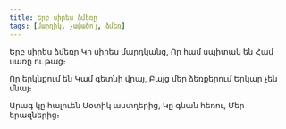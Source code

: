 ```yaml
---
title: Երբ սիրես ձմեռը
tags: [մարդիկ, չափածոյ, ձմեռ]
---
```


Երբ սիրես ձմեռը
Կը սիրես մարդկանց,
Որ համ սպիտակ են
Համ սառը ու թաց։

Որ երկնքում են
Կամ գետնի վրայ,
Բայց մեր ձեռքերում
Երկար չեն մնայ։

Արագ կը հալուեն
Մօտիկ աստղերից,
Կը գնան հեռու,
Մեր երազներից։
